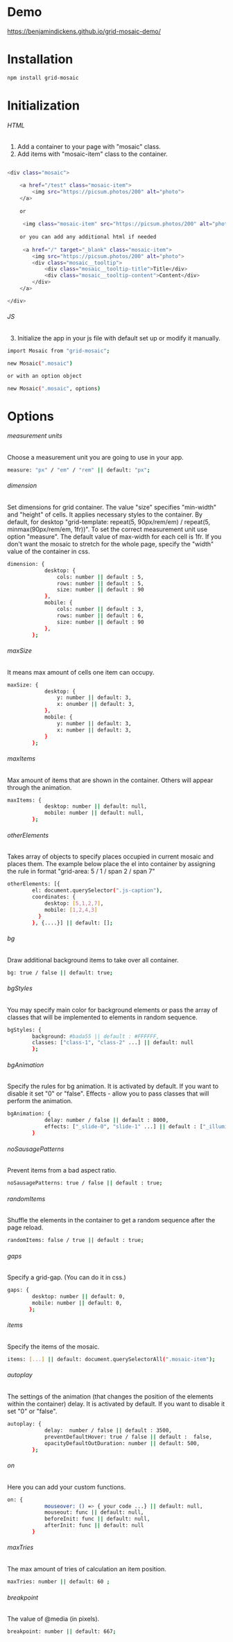 # Demo

https://benjamindickens.github.io/grid-mosaic-demo/

# Installation

```bash
npm install grid-mosaic
```

# Initialization

###### HTML
1) Add a container to your page with "mosaic" class.
2) Add items with "mosaic-item" class to the container.

```bash

<div class="mosaic">

    <a href="/test" class="mosaic-item">
        <img src="https://picsum.photos/200" alt="photo">
    </a>
    
    or 
    
     <img class="mosaic-item" src="https://picsum.photos/200" alt="photo">
     
    or you can add any additional html if needed
    
     <a href="/" target="_blank" class="mosaic-item">
        <img src="https://picsum.photos/200" alt="photo">
        <div class="mosaic__tooltip">
            <div class="mosaic__tooltip-title">Title</div>
            <div class="mosaic__tooltip-content">Content</div>
        </div>
    </a>

</div>
```

###### JS
3) Initialize the app in your js file with default set up or modify it manually.

```bash
import Mosaic from "grid-mosaic";

new Mosaic(".mosaic")

or with an option object

new Mosaic(".mosaic", options)
```

# Options

###### measurement units
Choose a measurement unit you are going to use in your app.
```bash
measure: "px" / "em" / "rem" || default: "px";
```

###### dimension
Set dimensions for grid container. The value "size" specifies "min-width" and "height" of cells.
It applies necessary styles to the container. By default, for desktop "grid-template: repeat(5, 90px/rem/em) / repeat(5, minmax(90px/rem/em, 1fr))". To set the correct measurement unit use option "measure".
The default value of max-width for each cell is 1fr. If you don't want the mosaic to stretch for the whole page, specify the "width" value of the container in css.
```bash
dimension: {
            desktop: {
                cols: number || default : 5,
                rows: number || default : 5,
                size: number || default : 90
            },
            mobile: {
                cols: number || default : 3,
                rows: number || default : 6,
                size: number || default : 90
            },
        };
```

###### maxSize
It means max amount of cells one item can occupy.

```bash
maxSize: {
            desktop: {
                y: number || default: 3,
                x: onumber || default: 3,
            },
            mobile: {
                y: number || default: 3,
                x: number || default: 3,
            }
        };
```

###### maxItems
Max amount of items that are shown in the container. Others will appear through the animation.
```bash
maxItems: {
            desktop: number || default: null,
            mobile: number || default: null,
        };
```

###### otherElements
Takes array of objects to specify places occupied in current mosaic and places them.
The example below place the el into container by assigning the rule in format "grid-area: 5 / 1 / span 2 / span 7"
```bash
otherElements: [{
        el: document.querySelector(".js-caption"),
        coordinates: {
            desktop: [5,1,2,7],
            mobile: [1,2,4,3]
          }
        }, {....}] || default: [];
```

###### bg
Draw additional background items to take over all container.
```bash
bg: true / false || default: true;
```

###### bgStyles
You may specify main color for background elements or pass the array of classes that will be implemented to elements in random sequence.
```bash
bgStyles: {
        background: #bada55 || default : #FFFFFF,
        classes: ["class-1", "class-2" ...] || default: null
        };
```

###### bgAnimation
Specify the rules for bg animation. It is activated by default. If you want to disable it set "0" or "false".
Effects - allow you to pass classes that will perform the animation.
```bash
bgAnimation: {
            delay: number / false || default : 8000,
            effects: ["_slide-0", "slide-1" ...] || default : ["_illuminate-0", "_illuminate-1", "_illuminate-2", "_illuminate-3"]
        }
```

###### noSausagePatterns
Prevent items from a bad aspect ratio. 
```bash
noSausagePatterns: true / false || default : true;
```

###### randomItems
Shuffle the elements in the container to get a random sequence after the page reload.
```bash
randomItems: false / true || default : true;
```

###### gaps
Specify a grid-gap. (You can do it in css.)
```bash
gaps: {
        desktop: number || default: 0,
        mobile: number || default: 0,
       };
```

###### items
Specify the items of the mosaic.
```bash
items: [...] || default: document.querySelectorAll(".mosaic-item");
```

###### autoplay
The settings of the animation (that changes the position of the elements within the container) delay.  It is activated by default. If you want to disable it set "0" or "false".
```bash
autoplay: {
            delay:  number / false || default : 3500,
            preventDefaultHover: true / false || default :  false,
            opacityDefaultOutDuration: number || default: 500,
        };
```

###### on
Here you can add your custom functions.
```bash
on: {
            mouseover: () => { your code ...} || default: null,
            mouseout: func || default: null,
            beforeInit: func || default: null,
            afterInit: func || default: null
        }
```

###### maxTries
The max amount of tries of calculation an item position.
```bash
maxTries: number || default: 60 ;
```

###### breakpoint
The value of @media (in pixels).
```bash
breakpoint: number || default: 667;
```
